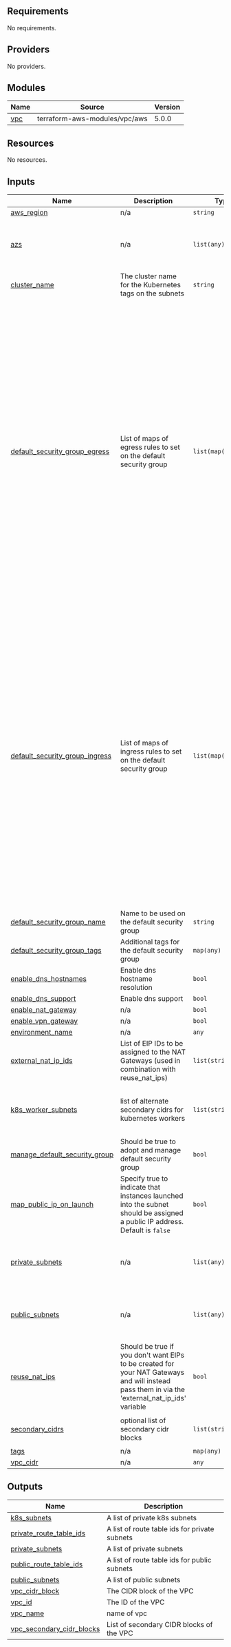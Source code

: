 ## Requirements

No requirements.

## Providers

No providers.

## Modules

| Name | Source | Version |
|------|--------|---------|
| <a name="module_vpc"></a> [vpc](#module\_vpc) | terraform-aws-modules/vpc/aws | 5.0.0 |

## Resources

No resources.

## Inputs

| Name | Description | Type | Default | Required |
|------|-------------|------|---------|:--------:|
| <a name="input_aws_region"></a> [aws\_region](#input\_aws\_region) | n/a | `string` | `"us-east-1"` | no |
| <a name="input_azs"></a> [azs](#input\_azs) | n/a | `list(any)` | <pre>[<br>  "us-east-1a",<br>  "us-east-1b",<br>  "us-east-1c"<br>]</pre> | no |
| <a name="input_cluster_name"></a> [cluster\_name](#input\_cluster\_name) | The cluster name for the Kubernetes tags on the subnets | `string` | `"none"` | no |
| <a name="input_default_security_group_egress"></a> [default\_security\_group\_egress](#input\_default\_security\_group\_egress) | List of maps of egress rules to set on the default security group | `list(map(string))` | <pre>[<br>  {<br>    "cidr_blocks": "10.0.0.0/8",<br>    "description": "rfc1918: Private Address Space",<br>    "from_port": 0,<br>    "protocol": "-1",<br>    "self": false,<br>    "to_port": 0<br>  },<br>  {<br>    "cidr_blocks": "172.16.0.0/12",<br>    "description": "rfc1918: Private Address Space",<br>    "from_port": 0,<br>    "protocol": "-1",<br>    "self": false,<br>    "to_port": 0<br>  },<br>  {<br>    "cidr_blocks": "192.168.0.0/16",<br>    "description": "rfc1918: Private Address Space",<br>    "from_port": 0,<br>    "protocol": "-1",<br>    "self": false,<br>    "to_port": 0<br>  },<br>  {<br>    "cidr_blocks": "100.64.0.0/10",<br>    "description": "rfc6598: Private Address Space",<br>    "from_port": 0,<br>    "protocol": "-1",<br>    "self": false,<br>    "to_port": 0<br>  }<br>]</pre> | no |
| <a name="input_default_security_group_ingress"></a> [default\_security\_group\_ingress](#input\_default\_security\_group\_ingress) | List of maps of ingress rules to set on the default security group | `list(map(string))` | <pre>[<br>  {<br>    "cidr_blocks": "10.0.0.0/8",<br>    "description": "rfc1918: Private Address Space",<br>    "from_port": 0,<br>    "protocol": "-1",<br>    "self": false,<br>    "to_port": 0<br>  },<br>  {<br>    "cidr_blocks": "172.16.0.0/12",<br>    "description": "rfc1918: Private Address Space",<br>    "from_port": 0,<br>    "protocol": "-1",<br>    "self": false,<br>    "to_port": 0<br>  },<br>  {<br>    "cidr_blocks": "192.168.0.0/16",<br>    "description": "rfc1918: Private Address Space",<br>    "from_port": 0,<br>    "protocol": "-1",<br>    "self": false,<br>    "to_port": 0<br>  },<br>  {<br>    "cidr_blocks": "100.64.0.0/10",<br>    "description": "rfc6598: Private Address Space",<br>    "from_port": 0,<br>    "protocol": "-1",<br>    "self": false,<br>    "to_port": 0<br>  }<br>]</pre> | no |
| <a name="input_default_security_group_name"></a> [default\_security\_group\_name](#input\_default\_security\_group\_name) | Name to be used on the default security group | `string` | `"default"` | no |
| <a name="input_default_security_group_tags"></a> [default\_security\_group\_tags](#input\_default\_security\_group\_tags) | Additional tags for the default security group | `map(any)` | `{}` | no |
| <a name="input_enable_dns_hostnames"></a> [enable\_dns\_hostnames](#input\_enable\_dns\_hostnames) | Enable dns hostname resolution | `bool` | `true` | no |
| <a name="input_enable_dns_support"></a> [enable\_dns\_support](#input\_enable\_dns\_support) | Enable dns support | `bool` | `true` | no |
| <a name="input_enable_nat_gateway"></a> [enable\_nat\_gateway](#input\_enable\_nat\_gateway) | n/a | `bool` | `true` | no |
| <a name="input_enable_vpn_gateway"></a> [enable\_vpn\_gateway](#input\_enable\_vpn\_gateway) | n/a | `bool` | `true` | no |
| <a name="input_environment_name"></a> [environment\_name](#input\_environment\_name) | n/a | `any` | n/a | yes |
| <a name="input_external_nat_ip_ids"></a> [external\_nat\_ip\_ids](#input\_external\_nat\_ip\_ids) | List of EIP IDs to be assigned to the NAT Gateways (used in combination with reuse\_nat\_ips) | `list(string)` | `[]` | no |
| <a name="input_k8s_worker_subnets"></a> [k8s\_worker\_subnets](#input\_k8s\_worker\_subnets) | list of alternate secondary cidrs for kubernetes workers | `list(string)` | <pre>[<br>  "100.64.0.0/20",<br>  "100.64.16.0/20",<br>  "100.64.32.0/20"<br>]</pre> | no |
| <a name="input_manage_default_security_group"></a> [manage\_default\_security\_group](#input\_manage\_default\_security\_group) | Should be true to adopt and manage default security group | `bool` | `true` | no |
| <a name="input_map_public_ip_on_launch"></a> [map\_public\_ip\_on\_launch](#input\_map\_public\_ip\_on\_launch) | Specify true to indicate that instances launched into the subnet should be assigned a public IP address. Default is `false` | `bool` | `false` | no |
| <a name="input_private_subnets"></a> [private\_subnets](#input\_private\_subnets) | n/a | `list(any)` | <pre>[<br>  "10.0.1.0/24",<br>  "10.0.2.0/24",<br>  "10.0.3.0/24"<br>]</pre> | no |
| <a name="input_public_subnets"></a> [public\_subnets](#input\_public\_subnets) | n/a | `list(any)` | <pre>[<br>  "10.0.101.0/24",<br>  "10.0.102.0/24",<br>  "10.0.103.0/24"<br>]</pre> | no |
| <a name="input_reuse_nat_ips"></a> [reuse\_nat\_ips](#input\_reuse\_nat\_ips) | Should be true if you don't want EIPs to be created for your NAT Gateways and will instead pass them in via the 'external\_nat\_ip\_ids' variable | `bool` | `false` | no |
| <a name="input_secondary_cidrs"></a> [secondary\_cidrs](#input\_secondary\_cidrs) | optional list of secondary cidr blocks | `list(string)` | <pre>[<br>  "100.64.0.0/16"<br>]</pre> | no |
| <a name="input_tags"></a> [tags](#input\_tags) | n/a | `map(any)` | `{}` | no |
| <a name="input_vpc_cidr"></a> [vpc\_cidr](#input\_vpc\_cidr) | n/a | `any` | n/a | yes |

## Outputs

| Name | Description |
|------|-------------|
| <a name="output_k8s_subnets"></a> [k8s\_subnets](#output\_k8s\_subnets) | A list of private k8s subnets |
| <a name="output_private_route_table_ids"></a> [private\_route\_table\_ids](#output\_private\_route\_table\_ids) | A list of route table ids for private subnets |
| <a name="output_private_subnets"></a> [private\_subnets](#output\_private\_subnets) | A list of private subnets |
| <a name="output_public_route_table_ids"></a> [public\_route\_table\_ids](#output\_public\_route\_table\_ids) | A list of route table ids for public subnets |
| <a name="output_public_subnets"></a> [public\_subnets](#output\_public\_subnets) | A list of public subnets |
| <a name="output_vpc_cidr_block"></a> [vpc\_cidr\_block](#output\_vpc\_cidr\_block) | The CIDR block of the VPC |
| <a name="output_vpc_id"></a> [vpc\_id](#output\_vpc\_id) | The ID of the VPC |
| <a name="output_vpc_name"></a> [vpc\_name](#output\_vpc\_name) | name of vpc |
| <a name="output_vpc_secondary_cidr_blocks"></a> [vpc\_secondary\_cidr\_blocks](#output\_vpc\_secondary\_cidr\_blocks) | List of secondary CIDR blocks of the VPC |
